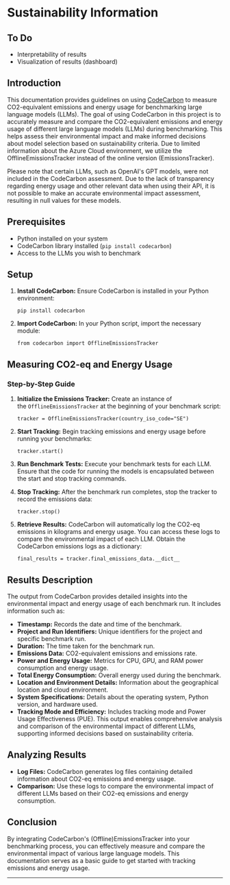 Sustainability Information
==========================

To Do
-----
*   Interpretability of results
*   Visualization of results (dashboard)

Introduction
------------

This documentation provides guidelines on using [CodeCarbon](https://codecarbon.io/) to measure CO2-equivalent emissions and energy usage for benchmarking large language models (LLMs). The goal of using CodeCarbon in this project is to accurately measure and compare the CO2-equivalent emissions and energy usage of different large language models (LLMs) during benchmarking. This helps assess their environmental impact and make informed decisions about model selection based on sustainability criteria. Due to limited information about the Azure Cloud environment, we utilize the OfflineEmissionsTracker instead of the online version (EmissionsTracker). 

Please note that certain LLMs, such as OpenAI's GPT models, were not included in the CodeCarbon assessment. Due to the lack of transparency regarding energy usage and other relevant data when using their API, it is not possible to make an accurate environmental impact assessment, resulting in null values for these models.

Prerequisites
-------------

*   Python installed on your system
*   CodeCarbon library installed (`pip install codecarbon`)
*   Access to the LLMs you wish to benchmark

Setup
-----

1.  **Install CodeCarbon:** Ensure CodeCarbon is installed in your Python environment:
    
        pip install codecarbon
        
    
2.  **Import CodeCarbon:** In your Python script, import the necessary module:
    
        from codecarbon import OfflineEmissionsTracker
        
    

Measuring CO2-eq and Energy Usage
---------------------------------

### Step-by-Step Guide

1.  **Initialize the Emissions Tracker:** Create an instance of the `OfflineEmissionsTracker` at the beginning of your benchmark script:
    
        tracker = OfflineEmissionsTracker(country_iso_code="SE")
        
    
2.  **Start Tracking:** Begin tracking emissions and energy usage before running your benchmarks:
    
        tracker.start()
        
    
3.  **Run Benchmark Tests:** Execute your benchmark tests for each LLM. Ensure that the code for running the models is encapsulated between the start and stop tracking commands.
    
4.  **Stop Tracking:** After the benchmark run completes, stop the tracker to record the emissions data:
    
        tracker.stop()
        
    
5.  **Retrieve Results:** CodeCarbon will automatically log the CO2-eq emissions in kilograms and energy usage. You can access these logs to compare the environmental impact of each LLM. Obtain the CodeCarbon emissions logs as a dictionary:

        final_results = tracker.final_emissions_data.__dict__
    
Results Description
------------------

The output from CodeCarbon provides detailed insights into the environmental impact and energy usage of each benchmark run. It includes information such as:
*   **Timestamp:** Records the date and time of the benchmark.
*   **Project and Run Identifiers:** Unique identifiers for the project and specific benchmark run.
*   **Duration:** The time taken for the benchmark run.
*   **Emissions Data:** CO2-equivalent emissions and emissions rate.
*   **Power and Energy Usage:** Metrics for CPU, GPU, and RAM power consumption and energy usage.
*   **Total Energy Consumption:** Overall energy used during the benchmark.
*   **Location and Environment Details:** Information about the geographical location and cloud environment.
*   **System Specifications:** Details about the operating system, Python version, and hardware used.
*   **Tracking Mode and Efficiency:** Includes tracking mode and Power Usage Effectiveness (PUE).
This output enables comprehensive analysis and comparison of the environmental impact of different LLMs, supporting informed decisions based on sustainability criteria.

Analyzing Results
-----------------

*   **Log Files:** CodeCarbon generates log files containing detailed information about CO2-eq emissions and energy usage.
*   **Comparison:** Use these logs to compare the environmental impact of different LLMs based on their CO2-eq emissions and energy consumption.

Conclusion
----------

By integrating CodeCarbon's (Offline)EmissionsTracker into your benchmarking process, you can effectively measure and compare the environmental impact of various large language models. This documentation serves as a basic guide to get started with tracking emissions and energy usage.

* * *